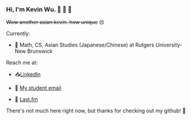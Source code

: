 ### Hi, I'm Kevin Wu. :night_with_stars: :statue_of_liberty: :tea:

~~Wow another asian kevin. how unique~~ :unamused:

Currently:

 - :school: Math, CS, Asian Studies (Japanese/Chinese) at Rutgers University-New Brunswick

Reach me at:

 - :inbox_tray:[LinkedIn](https://www.linkedin.com/in/kevin-wu-576a05126/)

 - :email: [My student email](mailto:owo.uwu@scarletmail.rutgers.edu?subject=[Github]%20Placeholder%20Subject%20Text)
 
 - :minidisc: [Last.fm](https://www.last.fm/user/boiledleafwater)

There's not much here right now, but thanks for checking out my github! :wave:
